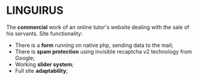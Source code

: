 <h1>LINGUIRUS</h1>

The **commercial** work of an online tutor's website dealing with the sale of his servants.
Site functionality:

- There is a **form** running on native php, sending data to the mail;
- There is **spam protection** using invisible recaptcha v2 technology from Google;
- Working **slider system**;
- Full site **adaptability**;
